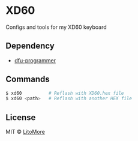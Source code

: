 # XD60

Configs and tools for my XD60 keyboard

## Dependency

- [dfu-programmer](https://github.com/dfu-programmer/dfu-programmer)

## Commands

```bash
$ xd60          # Reflash with XD60.hex file
$ xd60 <path>   # Reflash with another HEX file
```

## License

MIT © [LitoMore](https://github.com/LitoMore)
